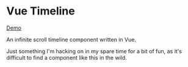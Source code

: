 # Vue Timeline

[Demo](https://timeline.tj.ie/)

An infinite scroll timeline component written in Vue.

Just something I'm hacking on in my spare time for a bit of fun, as it's difficult to find a component like this in the wild.
